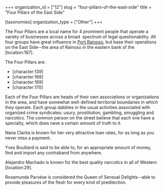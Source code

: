 +++
organization_id = ["12"]
slug = "four-pillars-of-the-east-side"
title = "Four Pillars of the East Side"

[taxonomies]
organization_type = ["Other"]
+++

The Four Pillars are a local name for 4 prominent people that operate a variety of businesses across a broad  spectrum of legal questionability. All four groups have great influence in [Port Rainoso](@/locations/port-rainoso.md), but base their operations on the East Side--the area of Rainoso in the eastern bank of the \[location:167\].

The Four Pillars are:

*   \[character:139\]
*   \[character:168\]
*   \[character:169\]
*   \[character:170\]

Each of the Four Pillars are heads of their own associations or organizations in the area, and have somewhat well-defined territorial boundaries in which they operate. Each group dabbles in the usual activities associated with organized crime syndicates: usury, prostitution, gambling, smuggling and narcotics. The common person on the street believe that each one have a specialty, which does nave a certain amount of truth to it.

Nana Clarita is known for her very attractive loan rates, for as long as you never miss a payment.

Yves Boulliard is said to be able to, for an appropriate amount of money, find and import any contraband from anywhere.

Alejandro Machado is known for the best quality narcotics in all of Western \[location:29\].

Rosamunda Parvèse is considered the Queen of Sensual Delights--able to provide pleasures of the flesh for every kind of predilection.
